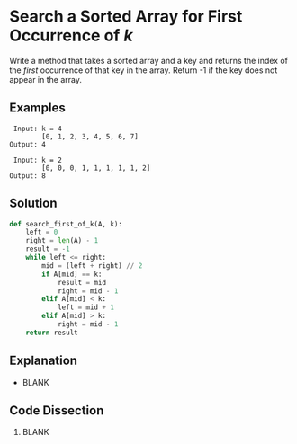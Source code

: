 # Search a Sorted Array for First Occurrence of _k_
Write a method that takes a sorted array and a key and returns the index of the _first_ occurrence of that key in the array. Return -1 if the key does not appear in the array.

## Examples
```
 Input: k = 4
        [0, 1, 2, 3, 4, 5, 6, 7]
Output: 4

 Input: k = 2
        [0, 0, 0, 1, 1, 1, 1, 1, 2]
Output: 8
```

## Solution
```python
def search_first_of_k(A, k):
    left = 0
    right = len(A) - 1
    result = -1
    while left <= right:
        mid = (left + right) // 2
        if A[mid] == k:
            result = mid
            right = mid - 1
        elif A[mid] < k:
            left = mid + 1
        elif A[mid] > k:
            right = mid - 1
    return result
```

## Explanation
* BLANK

## Code Dissection
1. BLANK